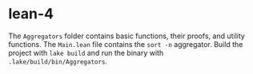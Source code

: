 # lean-4

The `Aggregators` folder contains basic functions, their proofs, and utility functions.
The `Main.lean` file contains the `sort -n` aggregator. 
Build the project with `lake build` and run the binary with `.lake/build/bin/Aggregators`. 
